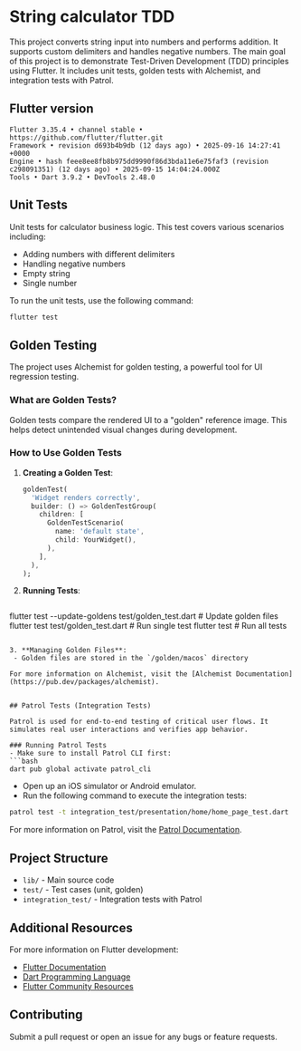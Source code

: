 # String calculator TDD

This project converts string input into numbers and performs addition. It supports custom delimiters and handles negative numbers. The main goal of this project is to demonstrate Test-Driven Development (TDD) principles using Flutter. It includes unit tests, golden tests with Alchemist, and integration tests with Patrol.

## Flutter version
```
Flutter 3.35.4 • channel stable • https://github.com/flutter/flutter.git
Framework • revision d693b4b9db (12 days ago) • 2025-09-16 14:27:41 +0000
Engine • hash feee8ee8fb8b975dd9990f86d3bda11e6e75faf3 (revision c298091351) (12 days ago) • 2025-09-15 14:04:24.000Z
Tools • Dart 3.9.2 • DevTools 2.48.0
```

## Unit Tests

Unit tests for calculator business logic. This test covers various scenarios including:
- Adding numbers with different delimiters
- Handling negative numbers
- Empty string
- Single number

To run the unit tests, use the following command:

```bash
flutter test
```

## Golden Testing

The project uses Alchemist for golden testing, a powerful tool for UI regression testing.

### What are Golden Tests?

Golden tests compare the rendered UI to a "golden" reference image. This helps detect unintended
visual changes during development.

### How to Use Golden Tests

1. **Creating a Golden Test**:
   ```dart
   goldenTest(
     'Widget renders correctly',
     builder: () => GoldenTestGroup(
       children: [
         GoldenTestScenario(
           name: 'default state',
           child: YourWidget(),
         ),
       ],
     ),
   );
   ```

2. **Running Tests**:
   ```bash
flutter test --update-goldens test/golden_test.dart  # Update golden files
flutter test test/golden_test.dart                   # Run single test
flutter test                                         # Run all tests
   ```

3. **Managing Golden Files**:
    - Golden files are stored in the `/golden/macos` directory

For more information on Alchemist, visit the [Alchemist Documentation](https://pub.dev/packages/alchemist).


## Patrol Tests (Integration Tests)

Patrol is used for end-to-end testing of critical user flows. It simulates real user interactions and verifies app behavior.

### Running Patrol Tests
- Make sure to install Patrol CLI first:
```bash
dart pub global activate patrol_cli
  ```

- Open up an iOS simulator or Android emulator.
- Run the following command to execute the integration tests:

```bash
patrol test -t integration_test/presentation/home/home_page_test.dart
```

For more information on Patrol, visit the [Patrol Documentation](https://patrol.leancode.co/documentation).

## Project Structure

- `lib/` - Main source code
- `test/` - Test cases (unit, golden)
- `integration_test/` - Integration tests with Patrol

## Additional Resources

For more information on Flutter development:
- [Flutter Documentation](https://docs.flutter.dev/)
- [Dart Programming Language](https://dart.dev/)
- [Flutter Community Resources](https://flutter.dev/community)

## Contributing

Submit a pull request or open an issue for any bugs or feature requests.